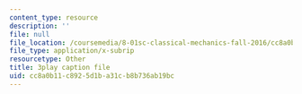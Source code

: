 ```yaml
---
content_type: resource
description: ''
file: null
file_location: /coursemedia/8-01sc-classical-mechanics-fall-2016/cc8a0b11c8925d1ba31cb8b736ab19bc_1UD560RQ684.vtt
file_type: application/x-subrip
resourcetype: Other
title: 3play caption file
uid: cc8a0b11-c892-5d1b-a31c-b8b736ab19bc
---
```

